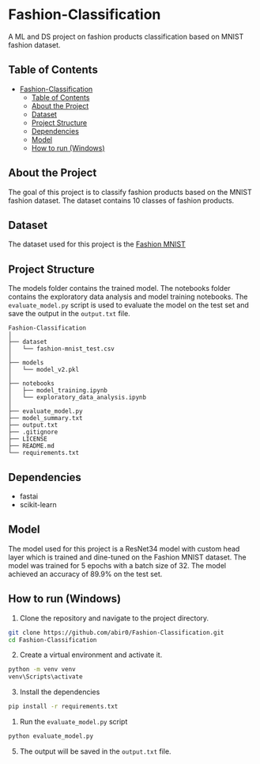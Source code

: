 # Fashion-Classification
A ML and DS project on fashion products classification based on MNIST fashion dataset.


## Table of Contents

- [Fashion-Classification](#fashion-classification)
  - [Table of Contents](#table-of-contents)
  - [About the Project](#about-the-project)
  - [Dataset](#dataset)
  - [Project Structure](#project-structure)
  - [Dependencies](#dependencies)
  - [Model](#model)
  - [How to run (Windows)](#how-to-run-windows)


## About the Project

The goal of this project is to classify fashion products based on the MNIST fashion dataset. The dataset contains 10 classes of fashion products.


## Dataset

The dataset used for this project is the [Fashion MNIST](https://www.kaggle.com/datasets/zalando-research/fashionmnist)


## Project Structure

The models folder contains the trained model. The notebooks folder contains the exploratory data analysis and model training notebooks. The `evaluate_model.py` script is used to evaluate the model on the test set and save the output in the `output.txt` file.

```
Fashion-Classification
│
├── dataset
│   └── fashion-mnist_test.csv
│
├── models
│   └── model_v2.pkl
│
├── notebooks
│   ├── model_training.ipynb
│   └── exploratory_data_analysis.ipynb
│
├── evaluate_model.py
├── model_summary.txt
├── output.txt
├── .gitignore
├── LICENSE
├── README.md
└── requirements.txt
```


## Dependencies

- fastai
- scikit-learn


## Model

The model used for this project is a ResNet34 model with custom head layer which is trained and dine-tuned on the Fashion MNIST dataset. The model was trained for 5 epochs with a batch size of 32. The model achieved an accuracy of 89.9% on the test set.


## How to run (Windows)

1. Clone the repository and navigate to the project directory.

```bash
git clone https://github.com/abir0/Fashion-Classification.git
cd Fashion-Classification
```

2. Create a virtual environment and activate it.

```bash
python -m venv venv
venv\Scripts\activate
```

3. Install the dependencies

```bash
pip install -r requirements.txt
```

1. Run the `evaluate_model.py` script

```bash
python evaluate_model.py
```

5. The output will be saved in the `output.txt` file.

